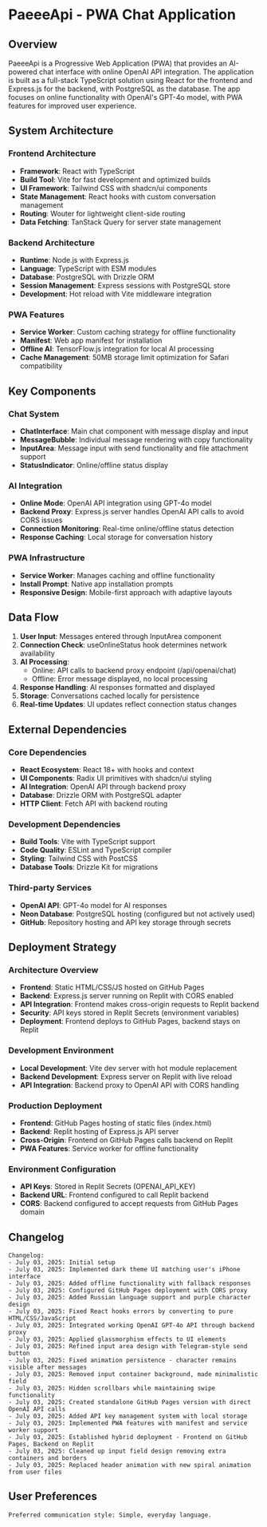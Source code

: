 # PaeeeApi - PWA Chat Application

## Overview

PaeeeApi is a Progressive Web Application (PWA) that provides an AI-powered chat interface with online OpenAI API integration. The application is built as a full-stack TypeScript solution using React for the frontend and Express.js for the backend, with PostgreSQL as the database. The app focuses on online functionality with OpenAI's GPT-4o model, with PWA features for improved user experience.

## System Architecture

### Frontend Architecture
- **Framework**: React with TypeScript
- **Build Tool**: Vite for fast development and optimized builds
- **UI Framework**: Tailwind CSS with shadcn/ui components
- **State Management**: React hooks with custom conversation management
- **Routing**: Wouter for lightweight client-side routing
- **Data Fetching**: TanStack Query for server state management

### Backend Architecture
- **Runtime**: Node.js with Express.js
- **Language**: TypeScript with ESM modules
- **Database**: PostgreSQL with Drizzle ORM
- **Session Management**: Express sessions with PostgreSQL store
- **Development**: Hot reload with Vite middleware integration

### PWA Features
- **Service Worker**: Custom caching strategy for offline functionality
- **Manifest**: Web app manifest for installation
- **Offline AI**: TensorFlow.js integration for local AI processing
- **Cache Management**: 50MB storage limit optimization for Safari compatibility

## Key Components

### Chat System
- **ChatInterface**: Main chat component with message display and input
- **MessageBubble**: Individual message rendering with copy functionality
- **InputArea**: Message input with send functionality and file attachment support
- **StatusIndicator**: Online/offline status display

### AI Integration
- **Online Mode**: OpenAI API integration using GPT-4o model
- **Backend Proxy**: Express.js server handles OpenAI API calls to avoid CORS issues
- **Connection Monitoring**: Real-time online/offline status detection
- **Response Caching**: Local storage for conversation history

### PWA Infrastructure
- **Service Worker**: Manages caching and offline functionality
- **Install Prompt**: Native app installation prompts
- **Responsive Design**: Mobile-first approach with adaptive layouts

## Data Flow

1. **User Input**: Messages entered through InputArea component
2. **Connection Check**: useOnlineStatus hook determines network availability
3. **AI Processing**: 
   - Online: API calls to backend proxy endpoint (/api/openai/chat)
   - Offline: Error message displayed, no local processing
4. **Response Handling**: AI responses formatted and displayed
5. **Storage**: Conversations cached locally for persistence
6. **Real-time Updates**: UI updates reflect connection status changes

## External Dependencies

### Core Dependencies
- **React Ecosystem**: React 18+ with hooks and context
- **UI Components**: Radix UI primitives with shadcn/ui styling
- **AI Integration**: OpenAI API through backend proxy
- **Database**: Drizzle ORM with PostgreSQL adapter
- **HTTP Client**: Fetch API with backend routing

### Development Dependencies
- **Build Tools**: Vite with TypeScript support
- **Code Quality**: ESLint and TypeScript compiler
- **Styling**: Tailwind CSS with PostCSS
- **Database Tools**: Drizzle Kit for migrations

### Third-party Services
- **OpenAI API**: GPT-4o model for AI responses
- **Neon Database**: PostgreSQL hosting (configured but not actively used)
- **GitHub**: Repository hosting and API key storage through secrets

## Deployment Strategy

### Architecture Overview
- **Frontend**: Static HTML/CSS/JS hosted on GitHub Pages
- **Backend**: Express.js server running on Replit with CORS enabled
- **API Integration**: Frontend makes cross-origin requests to Replit backend
- **Security**: API keys stored in Replit Secrets (environment variables)
- **Deployment**: Frontend deploys to GitHub Pages, backend stays on Replit

### Development Environment
- **Local Development**: Vite dev server with hot module replacement
- **Backend Development**: Express server on Replit with live reload
- **API Integration**: Backend proxy to OpenAI API with CORS handling

### Production Deployment
- **Frontend**: GitHub Pages hosting of static files (index.html)
- **Backend**: Replit hosting of Express.js API server
- **Cross-Origin**: Frontend on GitHub Pages calls backend on Replit
- **PWA Features**: Service worker for offline functionality

### Environment Configuration
- **API Keys**: Stored in Replit Secrets (OPENAI_API_KEY)
- **Backend URL**: Frontend configured to call Replit backend
- **CORS**: Backend configured to accept requests from GitHub Pages domain

## Changelog

```
Changelog:
- July 03, 2025: Initial setup
- July 03, 2025: Implemented dark theme UI matching user's iPhone interface
- July 03, 2025: Added offline functionality with fallback responses
- July 03, 2025: Configured GitHub Pages deployment with CORS proxy
- July 03, 2025: Added Russian language support and purple character design
- July 03, 2025: Fixed React hooks errors by converting to pure HTML/CSS/JavaScript
- July 03, 2025: Integrated working OpenAI GPT-4o API through backend proxy
- July 03, 2025: Applied glassmorphism effects to UI elements
- July 03, 2025: Refined input area design with Telegram-style send button
- July 03, 2025: Fixed animation persistence - character remains visible after messages
- July 03, 2025: Removed input container background, made minimalistic field
- July 03, 2025: Hidden scrollbars while maintaining swipe functionality
- July 03, 2025: Created standalone GitHub Pages version with direct OpenAI API calls
- July 03, 2025: Added API key management system with local storage
- July 03, 2025: Implemented PWA features with manifest and service worker support
- July 03, 2025: Established hybrid deployment - Frontend on GitHub Pages, Backend on Replit
- July 03, 2025: Cleaned up input field design removing extra containers and borders
- July 03, 2025: Replaced header animation with new spiral animation from user files
```

## User Preferences

```
Preferred communication style: Simple, everyday language.
```
